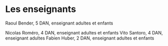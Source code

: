 # Les enseignants


Raoul Bender, 5 DAN, enseignant adultes et enfants

Nicolas Roméro, 4 DAN, enseignant adultes et enfants
Vito Santoro, 4 DAN, enseignant adultes
Fabien Huber, 2 DAN, enseignant adultes et enfants


